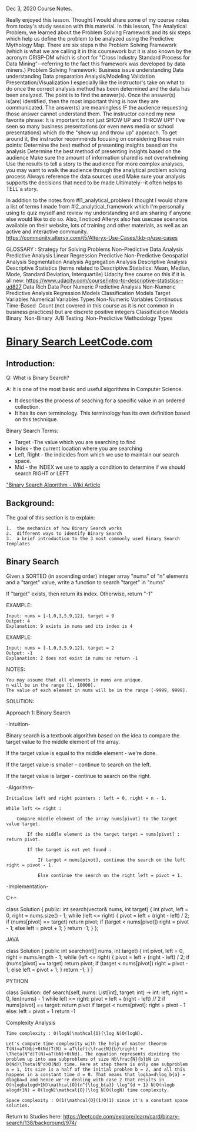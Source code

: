 Dec 3, 2020 Course Notes. 

Really enjoyed this lesson. Thought I would share some of my course notes from today's study session with this material.
In this lesson, The Analytical Problem, we learned about the Problem Solving Framework and its six steps which help us define the problem to be analyzed using the Predictive Mythology Map.
There are six steps n the Problem Solving Framework (which is what we are calling it in this coursework but it is also known by the acronym CRISP-DM which is short for "Cross Industry Standard Process for Data Mining"--referring to the fact this framework was developed by data miners.)
Problem Solving Framework:
Business issue understanding 
Data understanding 
Data preparation 
Analysis/Modeling 
Validation 
Presentation/Visualization
I especially like the instructor's take on what to do once the correct analysis method has been determined and the data has been analyzed.  The point is to find the answer(s).  Once the answer(s) is(are) identified, then the most important thing is how they are communicated.  The answer(s) are meaningless IF the audience requesting those answer cannot understand them.   The instructor coined my new favorite phrase:  It is important to not just SHOW UP and THROW UP!"   I've seen so many business presentations (or even news media or school presentations) which do the "show up and throw up" approach.  To get around it, the instructor recommends focusing on considering these main points:
Determine the best method of presenting insights based on the analysis
Determine the best method of presenting insights based on the audience
Make sure the amount of information shared is not overwhelming
Use the results to tell a story to the audience
For more complex analyses, you may want to walk the audience through the analytical problem solving process
Always reference the data sources used
Make sure your analysis supports the decisions that need to be made
Ultimately--it often helps to TELL a story.

In addition to the notes from #l1_analytical_problem  I thought I would share a list of terms I made from #l2_analytical_framework which I'm personally using to quiz myself and review my understanding and am sharing if anyone else would like to do so. Also, I noticed Alteryx also has usecase scenarios available on their website, lots of training and other materials, as well as an active and interactive community.  https://community.alteryx.com/t5/Alteryx-Use-Cases/tkb-p/use-cases

GLOSSARY :
Strategy for Solving Problems
Non-Predictive Data Analysis
Predictive Analysis
Linear Regression
Predictive 
Non-Predictive 
Geospatial Analysis
Segmentation Analysis
Aggregation Analysis
Descriptive Analysis
Descriptive Statistics (terms related to Descriptive Statistics: Mean, Median, Mode, Standard Deviation, Interquartile) Udacity free course on this if it is all new: https://www.udacity.com/course/intro-to-descriptive-statistics--ud827
Data Rich 
Data Poor 
Numeric Predictive Analysis 
Non-Numeric Predictive Analysis 
Regression Models 
Classification Models 
Target Variables 
Numerical Variables Types 
Non-Numeric Variables 
Continuous 
Time-Based 
Count (not covered in this course as it is not common in business practices) but are discrete positive integers
Classification Models
Binary 
Non-Binary 
A/B Testing 
Non-Predictive 
Methodology Types 


# [Binary Search LeetCode.com](https://leetcode.com/explore/learn/card/binary-search/)

## Introduction:
Q: What is Binary Search?  

A:  It is one of the most basic and useful algorithms in Computer Science. 
* It describes the process of seaching for a specific value in an ordered collection. 
* It has its own terminology.  This terminology has its own definition based on this technique. 

Binary Search Terms:
* Target -The value which you are searching to find 
* Index - the current location where you are searching 
* Left, Right - the indicides from which we use to maintain our search space. 
* Mid - the INDEX we use to apply a condition to determine if we should search RIGHT or LEFT

["Binary Search Algorithm - Wiki Article](https://en.wikipedia.org/wiki/Binary_search_algorithm)

## Background: 
The goal of this section is to explain:


    1.  the mechanics of how Binary Search works
    2.  different ways to identify Binary Search 
    3.  a brief introduction to the 3 most commonly used Binary Search Templates 

## Binary Search 
Given a SORTED (in ascending order) integer array "nums" of "n" elements and a "target" value, write a function to search "target" in "nums"


If "target" exists, then return its index.  Otherwise, return "-1"


EXAMPLE:

    Input: nums = [-1,0,3,5,9,12], target = 9
    Output: 4
    Explanation: 9 exists in nums and its index is 4


EXAMPLE:

    Input: nums = [-1,0,3,5,9,12], target = 2
    Output: -1
    Explanation: 2 does not exist in nums so return -1


NOTES:


    You may assume that all elements in nums are unique.
    n will be in the range [1, 10000].
    The value of each element in nums will be in the range [-9999, 9999].
    
SOLUTION:

Approach 1: Binary Search

-Intuition-

Binary search is a textbook algorithm based on the idea to compare the target value to the middle element of the array.

If the target value is equal to the middle element - we're done.

If the target value is smaller - continue to search on the left.

If the target value is larger - continue to search on the right.

-Algorithm-


    Initialise left and right pointers : left = 0, right = n - 1.

    While left <= right :

        Compare middle element of the array nums[pivot] to the target value target.

            If the middle element is the target target = nums[pivot] : return pivot.

            If the target is not yet found :

                If target < nums[pivot], continue the search on the left right = pivot - 1.

                Else continue the search on the right left = pivot + 1.
                
-Implementation-


C++

class Solution {
  public:
  int search(vector<int>& nums, int target) {
    int pivot, left = 0, right = nums.size() - 1;
    while (left <= right) {
      pivot = left + (right - left) / 2;
      if (nums[pivot] == target) return pivot;
      if (target < nums[pivot]) right = pivot - 1;
      else left = pivot + 1;
    }
    return -1;
  }
};
  
  
JAVA 

class Solution {
  public int search(int[] nums, int target) {
    int pivot, left = 0, right = nums.length - 1;
    while (left <= right) {
      pivot = left + (right - left) / 2;
      if (nums[pivot] == target) return pivot;
      if (target < nums[pivot]) right = pivot - 1;
      else left = pivot + 1;
    }
    return -1;
  }
}

PYTHON

class Solution:
    def search(self, nums: List[int], target: int) -> int:
        left, right = 0, len(nums) - 1
        while left <= right:
            pivot = left + (right - left) // 2
            if nums[pivot] == target:
                return pivot
            if target < nums[pivot]:
                right = pivot - 1
            else:
                left = pivot + 1
        return -1
        
Complexity Analysis

    Time complexity : O(log⁡N)\mathcal{O}(\log N)O(logN).

    Let's compute time complexity with the help of master theorem T(N)=aT(Nb)+Θ(Nd)T(N) = aT\left(\frac{N}{b}\right) + \Theta(N^d)T(N)=aT(bN​)+Θ(Nd). The equation represents dividing the problem up into aaa subproblems of size Nb\frac{N}{b}bN​ in Θ(Nd)\Theta(N^d)Θ(Nd) time. Here at step there is only one subproblem a = 1, its size is a half of the initial problem b = 2, and all this happens in a constant time d = 0. That means that log⁡ba=d\log_b{a} = dlogb​a=d and hence we're dealing with case 2 that results in O(nlog⁡balog⁡d+1N)\mathcal{O}(n^{\log_b{a}} \log^{d + 1} N)O(nlogb​alogd+1N) = O(log⁡N)\mathcal{O}(\log N)O(logN) time complexity.

    Space complexity : O(1)\mathcal{O}(1)O(1) since it's a constant space solution.
    
    
Return to Studies here: https://leetcode.com/explore/learn/card/binary-search/138/background/974/ 
